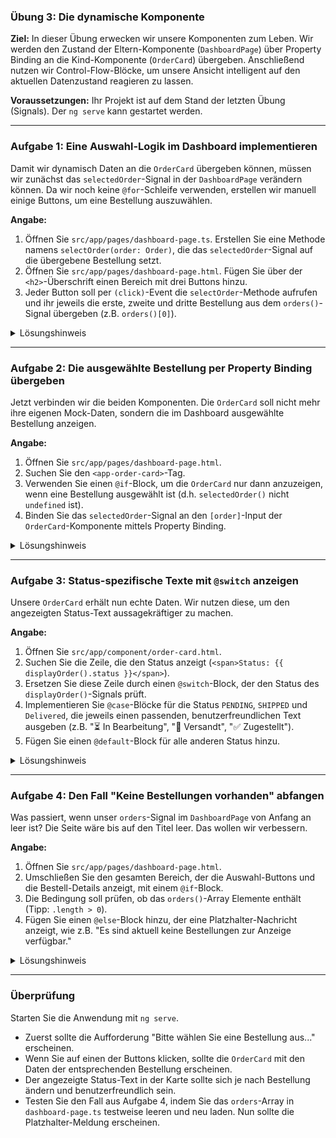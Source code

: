### **Übung 3: Die dynamische Komponente**

**Ziel:** In dieser Übung erwecken wir unsere Komponenten zum Leben. Wir werden den Zustand der Eltern-Komponente (`DashboardPage`) über Property Binding an die Kind-Komponente (`OrderCard`) übergeben. Anschließend nutzen wir Control-Flow-Blöcke, um unsere Ansicht intelligent auf den aktuellen Datenzustand reagieren zu lassen.

**Voraussetzungen:** Ihr Projekt ist auf dem Stand der letzten Übung (Signals). Der `ng serve` kann gestartet werden.

-----

### **Aufgabe 1: Eine Auswahl-Logik im Dashboard implementieren**

Damit wir dynamisch Daten an die `OrderCard` übergeben können, müssen wir zunächst das `selectedOrder`-Signal in der `DashboardPage` verändern können. Da wir noch keine `@for`-Schleife verwenden, erstellen wir manuell einige Buttons, um eine Bestellung auszuwählen.

**Angabe:**

1.  Öffnen Sie `src/app/pages/dashboard-page.ts`. Erstellen Sie eine Methode namens `selectOrder(order: Order)`, die das `selectedOrder`-Signal auf die übergebene Bestellung setzt.
2.  Öffnen Sie `src/app/pages/dashboard-page.html`. Fügen Sie über der `<h2>`-Überschrift einen Bereich mit drei Buttons hinzu.
3.  Jeder Button soll per `(click)`-Event die `selectOrder`-Methode aufrufen und ihr jeweils die erste, zweite und dritte Bestellung aus dem `orders()`-Signal übergeben (z.B. `orders()[0]`).

<details>
<summary>Lösungshinweis</summary>

**`dashboard-page.ts`:**

```typescript
import { Component, signal, computed } from '@angular/core';
import { Order } from '../../model/order.model';
//...

@Component({ /* ... */ })
export class DashboardPage {
  // ... bestehende signals

  // Neue Methode
  selectOrder(order: Order): void {
    this.selectedOrder.set(order);
    console.log('Selected:', this.selectedOrder());
  }

  // ...
}
```

**`dashboard-page.html`:**

```html
<div class="selection-controls">
  <h3>Bestellung auswählen:</h3>
  <button (click)="selectOrder(orders()[0])">Bestellung #101</button>
  <button (click)="selectOrder(orders()[1])">Bestellung #102</button>
  <button (click)="selectOrder(orders()[2])">Bestellung #103</button>
</div>

<hr>

<h2>Aktuelle Bestellungen</h2>
```

</details>

-----

### **Aufgabe 2: Die ausgewählte Bestellung per Property Binding übergeben**

Jetzt verbinden wir die beiden Komponenten. Die `OrderCard` soll nicht mehr ihre eigenen Mock-Daten, sondern die im Dashboard ausgewählte Bestellung anzeigen.

**Angabe:**

1.  Öffnen Sie `src/app/pages/dashboard-page.html`.
2.  Suchen Sie den `<app-order-card>`-Tag.
3.  Verwenden Sie einen `@if`-Block, um die `OrderCard` nur dann anzuzeigen, wenn eine Bestellung ausgewählt ist (d.h. `selectedOrder()` nicht `undefined` ist).
4.  Binden Sie das `selectedOrder`-Signal an den `[order]`-Input der `OrderCard`-Komponente mittels Property Binding.

<details>
<summary>Lösungshinweis</summary>

```html
<h2>Aktuelle Bestellungen</h2>
<p>{{ selectionSummary() }}</p>

@if (selectedOrder(); as order) {
  <app-order-card [order]="order"></app-order-card>
} @else {
  <p><i>Bitte wählen Sie oben eine Bestellung aus, um Details anzuzeigen.</i></p>
}
```

*Hinweis: `@if (selectedOrder(); as order)` ist eine praktische Kurzform. Sie prüft, ob `selectedOrder()` einen Wert hat und stellt diesen Wert gleichzeitig in einer lokalen Variable `order` zur Verfügung, um ihn direkt an das Input zu binden.*

</details>

-----

### **Aufgabe 3: Status-spezifische Texte mit `@switch` anzeigen**

Unsere `OrderCard` erhält nun echte Daten. Wir nutzen diese, um den angezeigten Status-Text aussagekräftiger zu machen.

**Angabe:**

1.  Öffnen Sie `src/app/component/order-card.html`.
2.  Suchen Sie die Zeile, die den Status anzeigt (`<span>Status: {{ displayOrder().status }}</span>`).
3.  Ersetzen Sie diese Zeile durch einen `@switch`-Block, der den Status des `displayOrder()`-Signals prüft.
4.  Implementieren Sie `@case`-Blöcke für die Status `PENDING`, `SHIPPED` und `Delivered`, die jeweils einen passenden, benutzerfreundlichen Text ausgeben (z.B. "⏳ In Bearbeitung", "🚚 Versandt", "✅ Zugestellt").
5.  Fügen Sie einen `@default`-Block für alle anderen Status hinzu.

<details>
<summary>Lösungshinweis</summary>

```html
<div class="card-header">
  <h3>Bestellung #{{ displayOrder().id }}</h3>

  <span class="status">
    @switch (displayOrder().status) {
      @case ('PENDING') {
        <span>⏳ In Bearbeitung</span>
      }
      @case ('SHIPPED') {
        <span>🚚 Versandt</span>
      }
      @case ('DELIVERED') {
        <span>✅ Zugestellt</span>
      }
      @default {
        <span>- Status bestätigt -</span>
      }
    }
  </span>
</div>
```

</details>

-----

### **Aufgabe 4: Den Fall "Keine Bestellungen vorhanden" abfangen**

Was passiert, wenn unser `orders`-Signal im `DashboardPage` von Anfang an leer ist? Die Seite wäre bis auf den Titel leer. Das wollen wir verbessern.

**Angabe:**

1.  Öffnen Sie `src/app/pages/dashboard-page.html`.
2.  Umschließen Sie den gesamten Bereich, der die Auswahl-Buttons und die Bestell-Details anzeigt, mit einem `@if`-Block.
3.  Die Bedingung soll prüfen, ob das `orders()`-Array Elemente enthält (Tipp: `.length > 0`).
4.  Fügen Sie einen `@else`-Block hinzu, der eine Platzhalter-Nachricht anzeigt, wie z.B. "Es sind aktuell keine Bestellungen zur Anzeige verfügbar."

<details>
<summary>Lösungshinweis</summary>

```html
<h1>Dashboard</h1>

@if (orders().length > 0) {
  <div class="selection-controls">
    <h3>Bestellung auswählen:</h3>
    <button (click)="selectOrder(orders()[0])">Bestellung #101</button>
    <button (click)="selectOrder(orders()[1])">Bestellung #102</button>
    <button (click)="selectOrder(orders()[2])">Bestellung #103</button>
  </div>

  <hr>

  <h2>Aktuelle Bestellungen</h2>
  <p>{{ selectionSummary() }}</p>

  @if (selectedOrder(); as order) {
    <app-order-card [order]="order"></app-order-card>
  } @else {
    <p><i>Bitte wählen Sie oben eine Bestellung aus, um Details anzuzeigen.</i></p>
  }

} @else {
  <div class="placeholder">
    <p>Es sind aktuell keine Bestellungen zur Anzeige verfügbar.</p>
  </div>
}
```

</details>

-----

### **Überprüfung**

Starten Sie die Anwendung mit `ng serve`.

* Zuerst sollte die Aufforderung "Bitte wählen Sie eine Bestellung aus..." erscheinen.
* Wenn Sie auf einen der Buttons klicken, sollte die `OrderCard` mit den Daten der entsprechenden Bestellung erscheinen.
* Der angezeigte Status-Text in der Karte sollte sich je nach Bestellung ändern und benutzerfreundlich sein.
* Testen Sie den Fall aus Aufgabe 4, indem Sie das `orders`-Array in `dashboard-page.ts` testweise leeren und neu laden. Nun sollte die Platzhalter-Meldung erscheinen.
